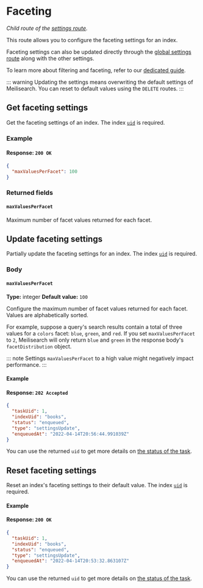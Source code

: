 # Faceting

_Child route of the [settings route](/reference/api/settings.md)._

This route allows you to configure the faceting settings for an index.

Faceting settings can also be updated directly through the [global settings route](/reference/api/settings.md#update-settings) along with the other settings.

To learn more about filtering and faceting, refer to our [dedicated guide](/learn/advanced/filtering_and_faceted_search.md).

::: warning
Updating the settings means overwriting the default settings of Meilisearch. You can reset to default values using the `DELETE` routes.
:::

## Get faceting settings

<RouteHighlighter method="GET" route="/indexes/{index_uid}/settings/faceting"/>

Get the faceting settings of an index. The index [`uid`](/learn/core_concepts/indexes.md#index-uid) is required.

### Example

<CodeSamples id="get_faceting_settings_1" />

#### Response: `200 OK`

```json
{
  "maxValuesPerFacet": 100
}
```

### Returned fields

#### `maxValuesPerFacet`

Maximum number of facet values returned for each facet.

## Update faceting settings

<RouteHighlighter method="PATCH" route="/indexes/{index_uid}/settings/faceting"/>

Partially update the faceting settings for an index. The index [`uid`](/learn/core_concepts/indexes.md#index-uid) is required.

### Body

#### `maxValuesPerFacet`

**Type:** integer
**Default value:** `100`

Configure the maximum number of facet values returned for each facet. Values are alphabetically sorted.

For example, suppose a query's search results contain a total of three values for a `colors` facet: `blue`, `green`, and `red`. If you set `maxValuesPerFacet` to `2`, Meilisearch will only return `blue` and `green` in the response body's `facetDistribution` object.

::: note
Settings `maxValuesPerFacet` to a high value might negatively impact performance.
:::

#### Example

<CodeSamples id="update_faceting_settings_1" />

#### Response: `202 Accepted`

```json
{
  "taskUid": 1,
  "indexUid": "books",
  "status": "enqueued",
  "type": "settingsUpdate",
  "enqueuedAt": "2022-04-14T20:56:44.991039Z"
}
```

You can use the returned `uid` to get more details on [the status of the task](/reference/api/tasks.md#get-task).

## Reset faceting settings

Reset an index's faceting settings to their default value. The index [`uid`](/learn/core_concepts/indexes.md#index-uid) is required.

#### Example

<CodeSamples id="reset_faceting_settings_1" />

#### Response: `200 OK`

```json
{
  "taskUid": 1,
  "indexUid": "books",
  "status": "enqueued",
  "type": "settingsUpdate",
  "enqueuedAt": "2022-04-14T20:53:32.863107Z"
}
```

You can use the returned `uid` to get more details on [the status of the task](/reference/api/tasks.md#get-task).
